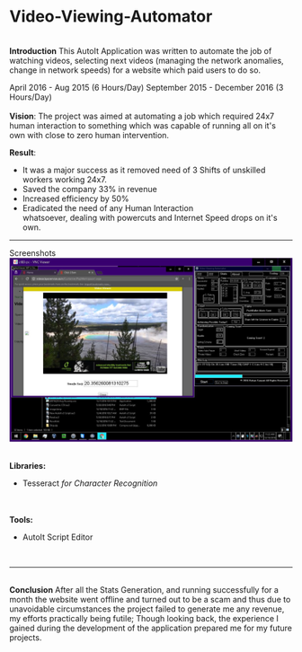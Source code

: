 # Video-Viewing-Automator

<br>
<b>Introduction</b>
This AutoIt Application was written to automate the job of watching videos, selecting next videos (managing the network anomalies, change in network speeds) for a website which paid users to do so. 

April 2016 - Aug 2015 (6 Hours/Day)
September 2015 - December 2016 (3 Hours/Day)
<br><br>
<b>Vision</b>:
The project was aimed at automating a job which required 24x7 human interaction to something which was capable of running all on it's own with close to zero human intervention. 

<b>Result</b>:
<ul>
<li>It was a major success as it removed need of 3 Shifts of unskilled workers working 24x7.</li>
<li>Saved the company 33% in revenue</li>
<li>Increased efficiency by 50%</li>
<li>Eradicated the need of any Human Interaction</li>
whatsoever, dealing with powercuts and Internet Speed
drops on it's own.</li>
</ul>
<hr>

Screenshots
![Screenshot](README/image1.JPG)


<br>
<b>Libraries:</b>
<ul>
<li>Tesseract <i>for Character Recognition</i></li>
</ul>

<br><br>
<b>Tools:</b>
<ul>
<li>AutoIt Script Editor</li>
</ul>

<br><hr><br>
<b>Conclusion</b>
After all the Stats Generation, and running successfully for a month the website went offline and turned out to be a scam and thus due to unavoidable circumstances the project failed to generate me any revenue, my efforts practically being futile; Though looking back, the experience I gained during the development of the application prepared me for my future projects.

